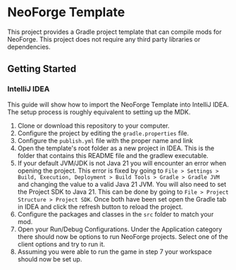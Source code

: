 # NeoForge Template

This project provides a Gradle project template that can compile mods for NeoForge. This project does not require any third party libraries or dependencies.

## Getting Started

### IntelliJ IDEA
This guide will show how to import the NeoForge Template into IntelliJ IDEA. The setup process is roughly equivalent to setting up the MDK.

1. Clone or download this repository to your computer.
2. Configure the project by editing the `gradle.properties` file.
3. Configure the `publish.yml` file with the proper name and link
4. Open the template's root folder as a new project in IDEA. This is the folder that contains this README file and the gradlew executable.
5. If your default JVM/JDK is not Java 21 you will encounter an error when opening the project. This error is fixed by going to `File > Settings > Build, Execution, Deployment > Build Tools > Gradle > Gradle JVM` and changing the value to a valid Java 21 JVM. You will also need to set the Project SDK to Java 21. This can be done by going to `File > Project Structure > Project SDK`. Once both have been set open the Gradle tab in IDEA and click the refresh button to reload the project.
6. Configure the packages and classes in the `src` folder to match your mod.
7. Open your Run/Debug Configurations. Under the Application category there should now be options to run NeoForge projects. Select one of the client options and try to run it.
8. Assuming you were able to run the game in step 7 your workspace should now be set up.
